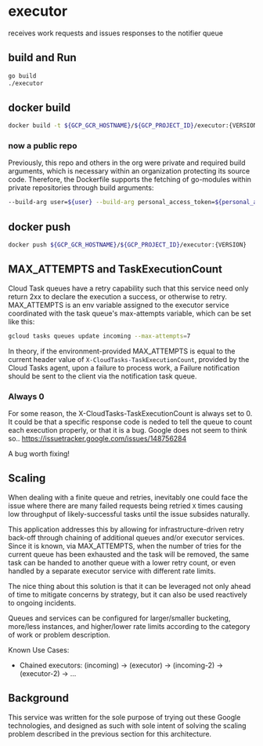 # executor

receives work requests and issues responses to the notifier queue

## build and Run

```bash
go build
./executor
```

## docker build

```bash
docker build -t ${GCP_GCR_HOSTNAME}/${GCP_PROJECT_ID}/executor:{VERSION} -f Dockerfile .
```

### now a public repo

Previously, this repo and others in the org were private and required build arguments, which
is necessary within an organization protecting its source code. Therefore, the Dockerfile
supports the fetching of go-modules within private repositories through build arguments:

```bash
--build-arg user=${user} --build-arg personal_access_token=${personal_access_token}
```

## docker push

```bash
docker push ${GCP_GCR_HOSTNAME}/${GCP_PROJECT_ID}/executor:{VERSION}
```

## MAX_ATTEMPTS and TaskExecutionCount

Cloud Task queues have a retry capability such that this service need only return 2xx to declare the execution a success, or otherwise to retry. MAX_ATTEMPTS is an env variable assigned to the executor service coordinated with the task queue's max-attempts variable, which can be set like this:

```bash
gcloud tasks queues update incoming --max-attempts=7
```

In theory, if the environment-provided MAX_ATTEMPTS is equal to the current header value of `X-CloudTasks-TaskExecutionCount`, provided by the Cloud Tasks agent, upon a failure to process work, a Failure notification should be sent to the client via the notification task queue.

### Always 0

For some reason, the X-CloudTasks-TaskExecutionCount is always set to 0. It could be that a specific response code is neded to tell the queue to count each execution properly, or that it is a bug. Google does not seem to think so.. https://issuetracker.google.com/issues/148756284

A bug worth fixing!

## Scaling

When dealing with a finite queue and retries, inevitably one could face the issue where there are many failed requests being retried `X` times causing low throughput of likely-successful tasks until the issue subsides naturally.

This application addresses this by allowing for infrastructure-driven retry back-off through chaining of additional queues and/or executor services. Since it is known, via MAX_ATTEMPTS, when the number of tries for the current queue has been exhausted and the task will be removed, the same task can be handed to another queue with a lower retry count, or even handled by a separate executor service with different rate limits.

The nice thing about this solution is that it can be leveraged not only ahead of time to mitigate concerns by strategy, but it can also be used reactively to ongoing incidents.

Queues and services can be configured for larger/smaller bucketing, more/less instances, and higher/lower rate limits according to the category of work or problem description.

Known Use Cases:

* Chained executors: (incoming) -> (executor) -> (incoming-2) -> (executor-2) -> ...

## Background

This service was written for the sole purpose of trying out these Google technologies, and designed as such with sole intent of solving the scaling problem described in the previous section for this architecture.
